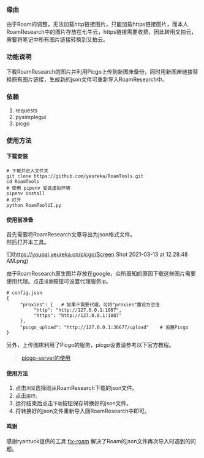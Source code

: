 ### 缘由
由于Roam的调整，无法加载http链接图片，只能加载https链接图片，而本人RoamResearch中的图片存放在七牛云，https链接需要收费，因此转用又拍云，需要将笔记中所有图片链接转换到又拍云。
### 功能说明
下载RoamResearch的图片并利用Picgo上传到新图床备份，同时用新图床链接替换原有图片链接，生成新的json文件可重新导入RoamResearch中。
### 依赖
1. requests
2. pysimplegui
3. picgo
### 使用方法
#### 下载安装
```
# 下载并进入文件夹
git clone https://github.com/yeureka/RoamTools.git
cd RoamTools
# 使用 pipenv 安装虚拟环境
pipenv install
# 打开
python RoamToolUI.py 
```
#### 使用前准备
首先需要将RoamResearch文章导出为json格式文件。  
然后打开本工具。  

![](https://youpai.yeureka.cn/picgo/Screen Shot 2021-03-13 at 12.28.48 AM.png)

由于RoamResearch原生图片存放在google，众所周知的原因下载这些图片需要使用代理。点击`设置`按钮可设置代理服务ip。
```
# config.json
{
     "proxies": {   # 如果不需要代理，可将"proxies"置设为空值
          "http": "http://127.0.0.1:1087",
          "https": "http://127.0.0.1:1087"
     },
     "picgo_upload": "http://127.0.0.1:36677/upload"    # 设置Picgo
}
```
另外，上传图床利用了Picgo的服务，picgo设置请参考以下官方教程。
> [picgo-server的使用](https://picgo.github.io/PicGo-Doc/zh/guide/advance.html#picgo-server%E7%9A%84%E4%BD%BF%E7%94%A8)
#### 使用方法
1. 点击`浏览`选择刚从RoamResearch下载的json文件。
2. 点击`运行`。
3. 运行结束后点击`下载`按钮保存转换好的json文件。
4. 将转换好的json文件重新导入回RoamResearch中即可。
#### 鸣谢
感谢ryantuck提供的工具 [fix-roam](https://github.com/ryantuck/fix-roam) 解决了Roam的json文件再次导入时遇到的问题。

